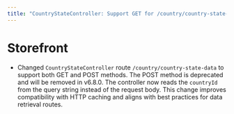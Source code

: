 ```yaml
---
title: "CountryStateController: Support GET for /country/country-state-data and deprecate POST"
---
```

# Storefront
* Changed `CountryStateController` route `/country/country-state-data` to support both GET and POST methods. The POST method is deprecated and will be removed in v6.8.0. The controller now reads the `countryId` from the query string instead of the request body. This change improves compatibility with HTTP caching and aligns with best practices for data retrieval routes.
